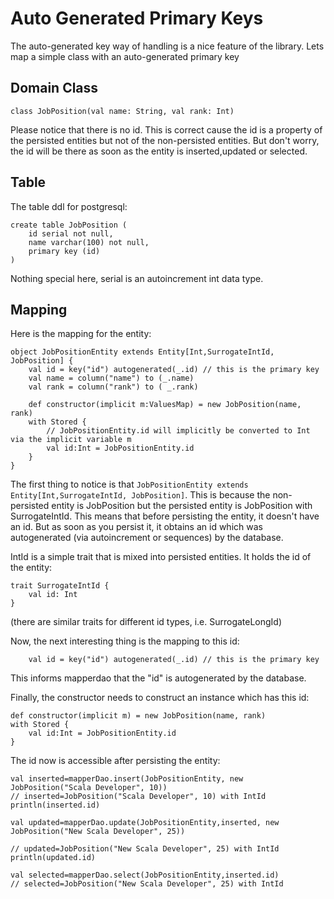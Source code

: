 # Auto Generated Primary Keys #

The auto-generated key way of handling is a nice feature of the library. Lets map a simple class with an auto-generated primary key

## Domain Class ##

```
class JobPosition(val name: String, val rank: Int)
```

Please notice that there is no id. This is correct cause the id is a property of the persisted entities but not of the non-persisted entities. But don't worry, the id will be there as soon as the entity is inserted,updated or selected.

## Table ##
The table ddl for postgresql:
```
create table JobPosition (
	id serial not null,
	name varchar(100) not null,
	primary key (id)
)
```

Nothing special here, serial is an autoincrement int data type.

## Mapping ##

Here is the mapping for the entity:

```
object JobPositionEntity extends Entity[Int,SurrogateIntId, JobPosition] {
	val id = key("id") autogenerated(_.id) // this is the primary key
	val name = column("name") to (_.name) 
	val rank = column("rank") to ( _.rank)

	def constructor(implicit m:ValuesMap) = new JobPosition(name, rank) 
	with Stored {
		// JobPositionEntity.id will implicitly be converted to Int via the implicit variable m
		val id:Int = JobPositionEntity.id
	}
}
```

The first thing to notice is that `JobPositionEntity extends Entity[Int,SurrogateIntId, JobPosition]`. This is because the non-persisted entity
is JobPosition but the persisted entity is JobPosition with SurrogateIntId. This means that before persisting the entity, it doesn't have an id.
But as soon as you persist it, it obtains an id which was autogenerated (via autoincrement or sequences) by the database.

IntId is a simple trait that is mixed into persisted entities. It holds the id of the entity:

```
trait SurrogateIntId {
	val id: Int
}
```

(there are similar traits for different id types, i.e. SurrogateLongId)

Now, the next interesting thing is the mapping to this id:

```
	val id = key("id") autogenerated(_.id) // this is the primary key
```

This informs mapperdao that the "id" is autogenerated by the database.

Finally, the constructor needs to construct an instance which has this id:

```
def constructor(implicit m) = new JobPosition(name, rank) 
with Stored {
	val id:Int = JobPositionEntity.id
}
```

The id now is accessible after persisting the entity:

```
val inserted=mapperDao.insert(JobPositionEntity, new JobPosition("Scala Developer", 10))
// inserted=JobPosition("Scala Developer", 10) with IntId
println(inserted.id) 

val updated=mapperDao.update(JobPositionEntity,inserted, new JobPosition("New Scala Developer", 25))

// updated=JobPosition("New Scala Developer", 25) with IntId
println(updated.id)

val selected=mapperDao.select(JobPositionEntity,inserted.id)
// selected=JobPosition("New Scala Developer", 25) with IntId

```
